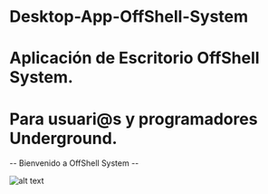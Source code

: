 # Desktop-App-OffShell-System
# Aplicación de Escritorio OffShell System.
# Para usuari@s y programadores Underground.

-- Bienvenido a OffShell System --

![alt text](https://4.bp.blogspot.com/-0cryA22dyKw/XZUQw7cBBQI/AAAAAAAAC4k/w10SDiY77ngeKSFpe1GM0mKKhZJ_PIqjwCK4BGAYYCw/s1280/primate.gif)
